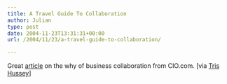 ```yaml
---
title: A Travel Guide To Collaboration
author: Julian
type: post
date: 2004-11-23T13:31:31+00:00
url: /2004/11/23/a-travel-guide-to-collaboration/

---
```

Great [article][1] on the why of business collaboration from CIO.com. [via [Tris Hussey][2]]

 [1]: http://www.cio.com/archive/111504/guide.html
 [2]: http://blog.larixconsulting.com/blog